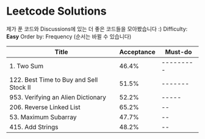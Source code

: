 # Leetcode Solutions

제가 푼 코드와 Discussions에 있는 더 좋은 코드들을 모아봤습니다 :)
Difficulty: **Easy**
Order by: Frequency (순서는 바뀔 수 있습니다) 

|Title|Acceptance|Must-do|
|-----|----------|---------|
|1. Two Sum|46.4%|---------|
|122. Best Time to Buy and Sell Stock II|51.5%|-------|
|953. Verifying an Alien Dictionary|52.2%|-----|
|206. Reverse Linked List|65.2%|--|
|53. Maximum Subarray|47.7%|--|
|415. Add Strings|48.2%|--|
